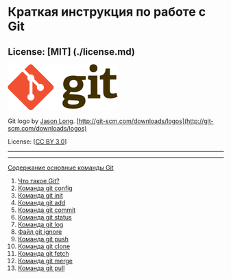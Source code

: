 # Краткая инструкция по работе с Git

## License: [MIT] (./license.md)

![git-logo](/asserts/Git-logo.svg.png)

Git logo by [Jason Long](https://twitter.com/jasonlong). [http://git-scm.com/downloads/logos](http://git-scm.com/downloads/logos)

License: [[CC BY 3.0](https://creativecommons.org/licenses/by/3.0)]

***
***

 [Содержание основные команды Git](./basic_git_comands.md)

1. [Что такое Git?](./what_is_git.md)
2. [Команда git config](./git_config.md)
3. [Команда git init](./git_init.md)
4. [Команда git add](./git_add.md)
5. [Команда git commit](./git_commit.md)
6. [Команда git status](./git_status.md)
7. [Команда git log](./git_log.md)
8. [Файл git ignore](./git_ignore.md)
9. [Команда git push](./git_push.md)
10. [Команда git clone](./git_clone.md)
11. [Команда git fetch](./git_fetch.md)
12. [Команда git merge](./git_merge.md)
13. [Команда git pull](./git_pull.md)
